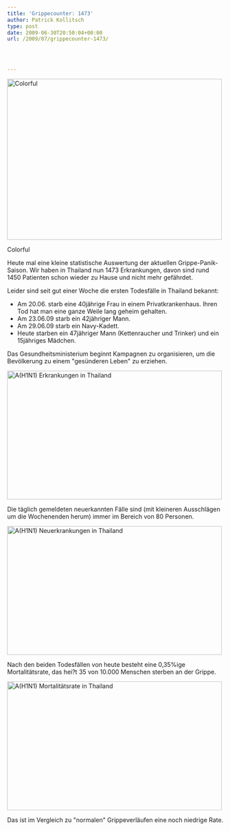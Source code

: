 ```yaml
---
title: 'Grippecounter: 1473'
author: Patrick Kollitsch
type: post
date: 2009-06-30T20:50:04+00:00
url: /2009/07/grippecounter-1473/




---
```

<div class="flickr">
  <a href="http://www.flickr.com/photos/schreibblogade/3672375340/" title="Colorful by Patrick Kollitsch, on Flickr"><img src="//farm3.static.flickr.com/2433/3672375340_8d651c3589.jpg" width="500" height="375" alt="Colorful" /></a></p> 
  
  <p>
    Colorful
  </p>
</div>

Heute mal eine kleine statistische Auswertung der aktuellen Grippe-Panik-Saison. Wir haben in Thailand nun 1473 Erkrankungen, davon sind rund 1450 Patienten schon wieder zu Hause und nicht mehr gefährdet. 

Leider sind seit gut einer Woche die ersten Todesfälle in Thailand bekannt:

  * Am 20.06. starb eine 40jährige Frau in einem Privatkrankenhaus. Ihren Tod hat man eine ganze Weile lang geheim gehalten.
  * Am 23.06.09 starb ein 42jähriger Mann.
  * Am 29.06.09 starb ein Navy-Kadett.
  * Heute starben ein 47jähriger Mann (Kettenraucher und Trinker) und ein 15jähriges Mädchen.

Das Gesundheitsministerium beginnt Kampagnen zu organisieren, um die Bevölkerung zu einem "gesünderen Leben" zu erziehen. 

<div class="flickr">
  <img src="/system/graphs/1781-1.php" style="width:500px;height:300px;" alt="A(H1N1) Erkrankungen in Thailand" />
</div>

Die täglich gemeldeten neuerkannten Fälle sind (mit kleineren Ausschlägen um die Wochenenden herum) immer im Bereich von 80 Personen. 

<div class="flickr">
  <img src="/system/graphs/1781-2.php" style="width:500px;height:300px;" alt="A(H1N1) Neuerkrankungen in Thailand" />
</div>

Nach den beiden Todesfällen von heute besteht eine 0,35%ige Mortalitätsrate, das hei?t 35 von 10.000 Menschen sterben an der Grippe. 

<div class="flickr">
  <img src="/system/graphs/1781-3.php" style="width:500px;height:300px;" alt="A(H1N1) Mortalitätsrate in Thailand" />
</div>

Das ist im Vergleich zu "normalen" Grippeverläufen eine noch niedrige Rate.